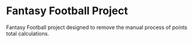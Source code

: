 Fantasy Football Project
==========================

Fantasy Football project designed to remove the manual process of points total calculations.

